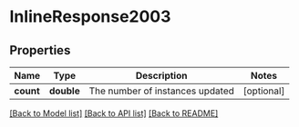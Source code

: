 # InlineResponse2003

## Properties
Name | Type | Description | Notes
------------ | ------------- | ------------- | -------------
**count** | **double** | The number of instances updated | [optional] 

[[Back to Model list]](../README.md#documentation-for-models) [[Back to API list]](../README.md#documentation-for-api-endpoints) [[Back to README]](../README.md)


